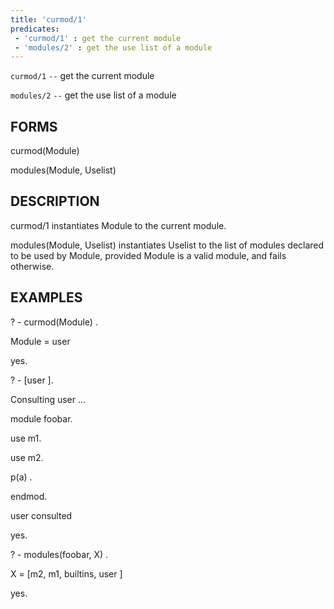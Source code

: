 ```yaml
---
title: 'curmod/1'
predicates:
 - 'curmod/1' : get the current module
 - 'modules/2' : get the use list of a module
---
```

`curmod/1` `--` get the current module

`modules/2` `--` get the use list of a module


## FORMS

curmod(Module)

modules(Module, Uselist)


## DESCRIPTION

curmod/1 instantiates Module to the current module.

modules(Module, Uselist) instantiates Uselist to the list of modules declared to be used by Module, provided Module is a valid module, and fails otherwise.


## EXAMPLES

? - curmod(Module) .

Module = user


yes.

? - [user ].

Consulting user ...

module foobar.

use m1.

use m2.

p(a) .

endmod.

user consulted


yes.

? - modules(foobar, X) .

X = [m2, m1, builtins, user ]


yes.

